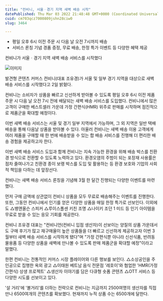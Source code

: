 ```yaml
---
title: "컨비니, 서울ㆍ경기 지역 새벽 배송 시작"
datePublished: Thu Mar 03 2022 21:48:48 GMT+0000 (Coordinated Universal Time)
cuid: cm703qcz7000809jshn28ciw0
slug: 3464

---
```



- 평일 오후 6시 이전 주문 시 다음 날 오전 7시까지 배송
- 서비스 론칭 기념 경품 증정, 무료 배송, 한정 특가 이벤트 등 다양한 혜택 제공

컨비니가 서울ㆍ경기 지역 새벽 배송 서비스를 시작했다

![이미지](https://cdn.hashnode.com/res/hashnode/image/upload/v1739255353229/d821b82d-c07c-4cd3-adfb-2df5b0dac4d0.jpeg)

발견형 콘텐츠 커머스 컨비니(대표 조유경)가 서울 및 일부 경기 지역을 대상으로 새벽 배송 서비스를 시작했다고 2일 밝혔다.

컨비니는 소비자가 상품을 빠르고 신선하게 받아볼 수 있도록 평일 오후 6시 이전 제품 주문 시 다음 날 오전 7시 전에 배달되는 새벽 배송 서비스를 도입했다. 컨비니에서 많은 고객이 구매한 베스트셀러 가운데 가정 간편식(HMR) 위주로 판매를 시작하며 점진적으로 제품군을 확대할 예정이다.

이번 새벽 배송 서비스는 서울 및 경기 일부 지역에서 가능하며, 그 외 지역은 일반 택배 배송을 통해 다음날 상품을 받아볼 수 있다. 아울러 컨비니는 새벽 배송 이용 고객에게 여러 제품을 구매할 때 한 번에 배송받을 수 있는 합 배송 서비스를 진행해 더 편리한 배송 경험을 제공하고자 한다.

이번 새벽 배송 서비스 도입과 함께 컨비니는 지속 가능한 환경을 위해 배송 박스를 친환경 방식으로 전환할 수 있도록 노력하고 있다. 환경오염의 주범이 되는 포장재 사용률은 점차 줄여나가고 친환경 종이 보랭 박스를 도입 및 활용하는 등 환경 보호와 기업의 사회적 책임을 다하는 데 앞장선다.

컨비니는 새벽 배송 서비스 론칭을 기념해 3월 한 달간 진행되는 다양한 이벤트를 마련했다.

먼저 구매 금액에 상관없이 컨비니 상품을 모두 무료로 배송해주는 이벤트를 진행한다. 또한, 그동안 컨비니에서 인기를 얻은 다양한 상품을 매일 한정 특가로 선보인다. 이외에도 △뱅앤올슨 스피커 △루이스폴센 키친 조명 △나이키 조던 1 미드 등 인기 아이템을 무료로 받을 수 있는 응모 기회를 제공한다.

컨비니 조유경 대표는 "컨비니언(컨비니 입점 생산자)이 선보이는 양질의 상품 가운데서도 구매 후기가 많고 재구매율이 높은 상품들을 더 빠르고 신선하게 제공하고자 이번 3월부터 새벽 배송 서비스를 시작하게 됐다"며 "가정 간편식뿐 아니라 신선식품, 반려동물용품 등 다양한 상품을 새벽에 만나볼 수 있도록 판매 제품군을 확대할 예정"이라고 말했다.

한편 컨비니는 전통적인 커머스 시장 플레이어와 다른 행보를 보인다. △소상공인을 주인공으로 집행한 옥외 광고 △이태원 베트남 음식 전문점 '레호이'와 협업한 'HMR(가정 간편식) 상생 프로젝트' △생산자 이야기를 담은 다큐형 숏폼 콘텐츠 △OTT 서비스 등 다양한 시도를 선보이고 있다.

'살 거리'에 '볼거리'를 더하는 전략으로 컨비니는 지금까지 2500여명의 생산자를 직접 만나 6500여개의 콘텐츠를 확보했다. 현재까지 누적 상품 수는 6500개에 달한다.